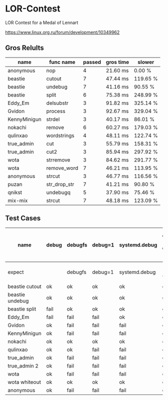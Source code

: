 LOR-Contest
===========

LOR Contest for a Medal of Lennart

https://www.linux.org.ru/forum/development/10349962

Gros Relults
----

name            | func name       | passed  | gros time   | slower      
---             | ---             | ---     | ---         | ---         
anonymous       | nop             |       4 |    21.60 ms |      0.00 % 
beastie         | cutout          |       7 |    47.44 ms |    119.65 % 
beastie         | undebug         |       7 |    41.16 ms |     90.55 % 
beastie         | split           |       6 |    75.38 ms |    248.99 % 
Eddy_Em         | delsubstr       |       3 |    91.82 ms |    325.14 % 
Gvidon          | process         |       3 |    92.67 ms |    329.04 % 
KennyMinigun    | strdel          |       3 |    40.17 ms |     86.01 % 
nokachi         | remove          |       6 |    60.27 ms |    179.03 % 
qulinxao        | wordstrings     |       4 |    48.11 ms |    122.74 % 
true_admin      | cut             |       3 |    55.79 ms |    158.31 % 
true_admin      | cut2            |       3 |    85.94 ms |    297.92 % 
wota            | strremove       |       3 |    84.62 ms |    291.77 % 
wota            | remove_word     |       7 |    46.21 ms |    113.95 % 
anonymous       | strcut          |       3 |    46.77 ms |    116.56 % 
puzan           | str_drop_str    |       7 |    41.21 ms |     90.80 % 
qnikst          | undebugq        |       5 |    37.90 ms |     75.46 % 
mix-mix         | strcut          |       7 |    48.18 ms |    123.09 % 


Test Cases
----------

name | debug | debugfs | debug=1 | systemd.debug | debug 123 debug 456 | debug debugfs debug debug=1 systemd.debug debug
---- | ---- | ---- | ---- | ---- | ---- | ----
expect | | debugfs | debug=1 | systemd.debug | 123 456 | debugfs debug=1 systemd.debug
beastie cutout  | ok   | ok   | ok   | ok   | ok   | ok
beastie undebug | ok   | ok   | ok   | ok   | ok   | ok
beastie split   | fail | ok   | ok   | ok   | ok   | ok
Eddy_Em         | fail | fail | fail | ok   | ok   | fail
Gvidon          | ok   | fail | fail | fail | ok   | fail
KennyMinigun    | ok   | fail | fail | fail | ok   | fail
nokachi         | ok   | ok   | ok   | ok   | ok   | ok
qulinxao        | ok   | ok   | fail | fail | ok   | fail
true_admin      | ok   | fail | fail | fail | ok   | fail
true_admin 2    | ok   | fail | fail | fail | ok   | fail
wota            | ok   | fail | fail | fail | ok   | fail
wota whiteout   | ok   | ok   | ok   | ok   | ok   | ok
anonymous       | ok   | fail | fail | fail | ok   | fail
